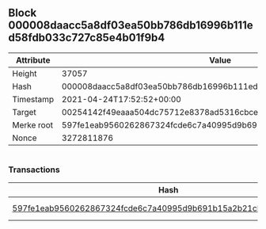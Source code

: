 ## Block 000008daacc5a8df03ea50bb786db16996b111ed58fdb033c727c85e4b01f9b4

Attribute | Value
--- | ---
Height | 37057
Hash | 000008daacc5a8df03ea50bb786db16996b111ed58fdb033c727c85e4b01f9b4
Timestamp | 2021-04-24T17:52:52+00:00
Target | 00254142f49eaaa504dc75712e8378ad5316cbcead634704b3734b6271167cc4
Merke root | 597fe1eab9560262867324fcde6c7a40995d9b691b15a2b21cbe86c89771f7dd
Nonce | 3272811876

```

```

### Transactions

Hash | Amount
--- | ---
[597fe1eab9560262867324fcde6c7a40995d9b691b15a2b21cbe86c89771f7dd](597fe1eab9560262867324fcde6c7a40995d9b691b15a2b21cbe86c89771f7dd.md) | 10.00000000 SKEPTI 
